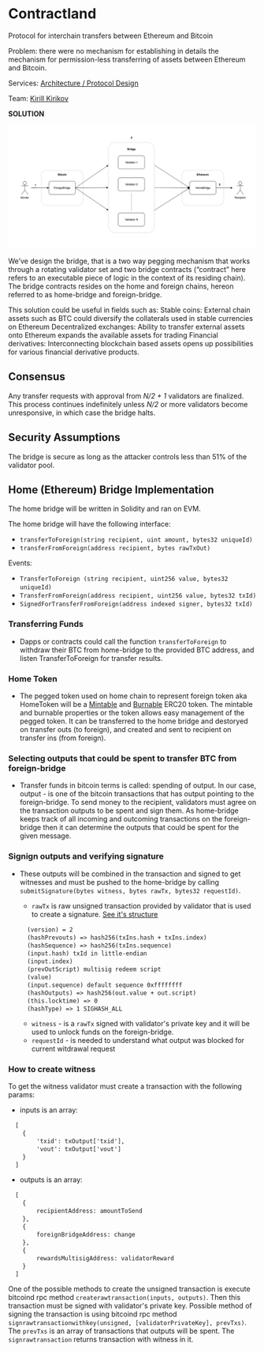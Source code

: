 # Contractland

Protocol for interchain transfers between Ethereum and Bitcoin

Problem: there were no mechanism for establishing in details the mechanism for permission-less transferring of assets between Ethereum and Bitcoin.

Services: [Architecture / Protocol Design](../services/architecture-design-protocol.md)

Team: [Kirill Kirikov](../organization/credentials-wip/kirill-kirikov.md)

**SOLUTION**

![](../.gitbook/assets/image%20%2849%29.png)

We’ve design the bridge, that is a two way pegging mechanism that works through a rotating validator set and two bridge contracts \(“contract” here refers to an executable piece of logic in the context of its residing chain\). The bridge contracts resides on the home and foreign chains, hereon referred to as home-bridge and foreign-bridge.

This solution could be useful in fields such as: Stable coins: External chain assets such as BTC could diversify the collaterals used in stable currencies on Ethereum Decentralized exchanges: Ability to transfer external assets onto Ethereum expands the available assets for trading Financial derivatives: Interconnecting blockchain based assets opens up possibilities for various financial derivative products.

## Consensus

Any transfer requests with approval from _N/2 + 1_ validators are finalized. This process continues indefinitely unless _N/2_ or more validators become unresponsive, in which case the bridge halts.

## Security Assumptions

The bridge is secure as long as the attacker controls less than 51% of the validator pool.

## Home \(Ethereum\) Bridge Implementation

The home bridge will be written in Solidity and ran on EVM.

The home bridge will have the following interface:

* `transferToForeign(string recipient, uint amount, bytes32 uniqueId)`
* `transferFromForeign(address recipient, bytes rawTxOut)`

Events:

* `TransferToForeign (string recipient, uint256 value, bytes32 uniqueId)`
* `TransferFromForeign(address recipient, uint256 value, bytes32 txId)`
* `SignedForTransferFromForeign(address indexed signer, bytes32 txId)`

### Transferring Funds

* Dapps or contracts could call the function `transferToForeign` to withdraw their BTC from home-bridge to the provided BTC address, and listen TransferToForeign for transfer results.

### Home Token

* The pegged token used on home chain to represent foreign token aka HomeToken will be a [Mintable](https://github.com/OpenZeppelin/openzeppelin-solidity/blob/v1.12.0/contracts/token/ERC20/MintableToken.sol) and [Burnable](https://github.com/OpenZeppelin/openzeppelin-solidity/blob/v1.12.0/contracts/token/ERC20/BurnableToken.sol) ERC20 token. The mintable and burnable properties or the token allows easy management of the pegged token. It can be transferred to the home bridge and destoryed on transfer outs \(to foreign\), and created and sent to recipient on transfer ins \(from foreign\).

### Selecting outputs that could be spent to transfer BTC from foreign-bridge

* Transfer funds in bitcoin terms is called: spending of output. In our case, output - is one of the bitcoin transactions that has output pointing to the foreign-bridge. To send money to the recipient, validators must agree on the transaction outputs to be spent and sign them. As home-bridge keeps track of all incoming and outcoming transactions on the foreign-bridge then it can determine the outputs that could be spent for the given message.

### Signign outputs and verifying signature

* These outputs will be combined in the transaction and signed to get witnesses and must be pushed to the home-bridge by calling `submitSignature(bytes witness, bytes rawTx, bytes32 requestId)`.

  * `rawTx` is raw unsigned transaction provided by validator that is used to create a signature. [See it's structure](https://github.com/bitcoinjs/bitcoinjs-lib/blob/f57a73496d5a1dec54dffdb3936d5dd63a15b4fe/src/transaction.js#L319)

  ```text
    (version) = 2
    (hashPrevouts) => hash256(txIns.hash + txIns.index)
    (hashSequence) => hash256(txIns.sequence)
    (input.hash) txId in little-endian
    (input.index)
    (prevOutScript) multisig redeem script
    (value)
    (input.sequence) default sequence 0xffffffff
    (hashOutputs) => hash256(out.value + out.script)
    (this.locktime) => 0
    (hashType) => 1 SIGHASH_ALL
  ```

  * `witness` - is a `rawTx` signed with validator's private key and it will be used to unlock funds on the foreign-bridge.
  * `requestId` - is needed to understand what output was blocked for current witdrawal request

### How to create witness

To get the witness validator must create a transaction with the following params:

* inputs is an array:

```text
  [
    {
        'txid': txOutput['txid'],
        'vout': txOutput['vout']
    }
  ]
```

* outputs is an array:

```text
  [
    {
        recipientAddress: amountToSend
    },
    {
        foreignBridgeAddress: change
    },
    {
        rewardsMultisigAddress: validatorReward
    }
  ]
```

One of the possible methods to create the unsigned transaction is execute bitcoind rpc method `createrawtransaction(inputs, outputs)`. Then this transaction must be signed with validator's private key. Possible method of signing the transaction is using bitcoind rpc method `signrawtransactionwithkey(unsigned, [validatorPrivateKey], prevTxs)`. The `prevTxs` is an array of transactions that outputs will be spent. The `signrawtransaction` returns transaction with witness in it.


